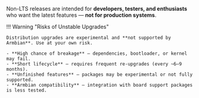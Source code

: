 Non-LTS releases are intended for **developers, testers, and enthusiasts** who want the latest features — **not for production systems**.  

!!! Warning "Risks of Unstable Upgrades"

    Distribution upgrades are experimental and **not supported by Armbian**. Use at your own risk.

    - **High chance of breakage** – dependencies, bootloader, or kernel may fail.  
    - **Short lifecycle** – requires frequent re-upgrades (every ~6–9 months).  
    - **Unfinished features** – packages may be experimental or not fully supported.  
    - **Armbian compatibility** – integration with board support packages is less tested.  
